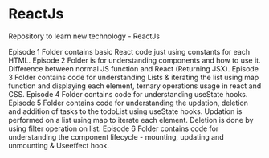 # ReactJs

Repository to learn new technology - ReactJs

Episode 1 Folder contains basic React code just using constants for each HTML.
Episode 2 Folder is for understanding components and how to use it. Difference between normal JS function and React (Returning JSX).
Episode 3 Folder contains code for understanding Lists & iterating the list using map function and displaying each element, ternary operations usage in react and CSS.
Episode 4 Folder contains code for understanding useState hooks.
Episode 5 Folder contains code for understanding the updation, deletion and addition of  tasks to the todoList using useState hooks. Updation is performed on a list using map to iterate each element. Deletion is done by using filter operation on list.
Episode 6 Folder contains code for understanding the component lifecycle - mounting, updating and unmounting & Useeffect hook.
